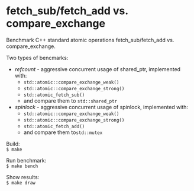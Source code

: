 # fetch_sub/fetch_add vs. compare_exchange

Benchmark C++ standard atomic operations fetch_sub/fetch_add vs. compare_exchange.

Two types of bencmarks:
- *refcount* - aggressive concurrent usage of shared_ptr, implemented with:
  - `std::atomic::compare_exchange_weak()`
  - `std::atomic::compare_exchange_strong()`
  - `std::atomic_fetch_sub()`
  - and compare them to `std::shared_ptr`
- *spinlock* - aggressive concurrent usage of spinlock, implemented with:
  - `std::atomic::compare_exchange_weak()`
  - `std::atomic::compare_exchange_strong()`
  - `std::atomic_fetch_add()`
  - and compare them to`std::mutex`



Build:  
`$ make`

Run benchmark:  
`$ make bench`

Show results:  
`$ make draw`

